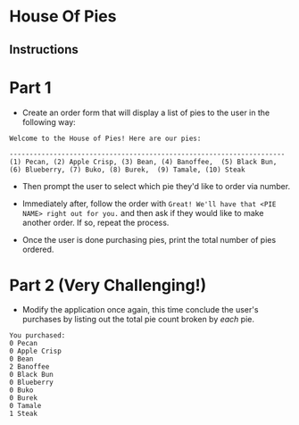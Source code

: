 # House Of Pies

## Instructions

# Part 1

* Create an order form that will display a list of pies to the user in the following way:

```
Welcome to the House of Pies! Here are our pies:

---------------------------------------------------------------------
(1) Pecan, (2) Apple Crisp, (3) Bean, (4) Banoffee,  (5) Black Bun, (6) Blueberry, (7) Buko, (8) Burek,  (9) Tamale, (10) Steak
```

* Then prompt the user to select which pie they'd like to order via number.

* Immediately after, follow the order with `Great! We'll have that <PIE NAME> right out for you.` and then ask if they would like to make another order. If so, repeat the process.

* Once the user is done purchasing pies, print the total number of pies ordered.

# Part 2 (Very Challenging!)

* Modify the application once again, this time conclude the user's purchases by listing out the total pie count broken by *each* pie.

```
You purchased:
0 Pecan
0 Apple Crisp
0 Bean
2 Banoffee
0 Black Bun
0 Blueberry
0 Buko
0 Burek
0 Tamale
1 Steak
```